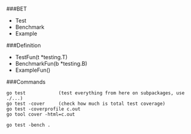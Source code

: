 ###BET
- Test
- Benchmark
- Example

###Definition
- TestFun(t *testing.T)
- BenchmarkFun(b *testing.B)
- ExampleFun()

###Commands
```
go test            (test everything from here on subpackages, use ./...)
go test -cover     (check how much is total test coverage)
go test -coverprofile c.out
go tool cover -html=c.out

go test -bench .
```
